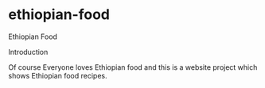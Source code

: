 # ethiopian-food
Ethiopian Food

Introduction

Of course Everyone loves Ethiopian food and this is a website project which shows Ethiopian food recipes.